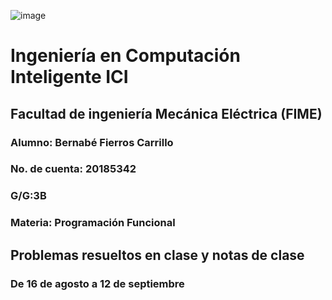 ![image](https://user-images.githubusercontent.com/74273829/190940758-672b2191-9ec4-49b5-953e-2aaa8e53065a.png)

# Ingeniería en Computación Inteligente ICI
## Facultad de ingeniería Mecánica Eléctrica (FIME)
### Alumno: Bernabé Fierros Carrillo
### No. de cuenta: 20185342
### G/G:3B
### Materia: Programación Funcional
## Problemas resueltos en clase y notas de clase
### De 16 de agosto a 12 de septiembre 
